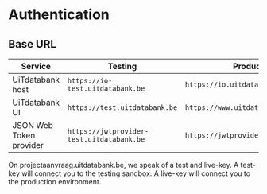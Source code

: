 ---
---

# Authentication

## Base URL

| Service | Testing | Production |
| ----------- | ------- | ---------- |
| UiTdatabank host | `https://io-test.uitdatabank.be` | `https://io.uitdatabank.be` |
| UiTdatabank UI | `https://test.uitdatabank.be` | `https://www.uitdatabank.be` |
| JSON Web Token provider | `https://jwtprovider-test.uitdatabank.be` | `https://jwtprovider.uitdatabank.be` |

 On projectaanvraag.uitdatabank.be, we speak of a test and live-key. A test-key will connect you to the testing sandbox. A live-key will connect you to the production environment.
